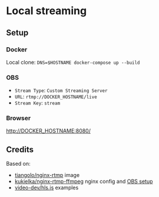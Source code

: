 # Local streaming

## Setup

### Docker

Local clone: `DNS=$HOSTNAME docker-compose up --build`

### OBS

* `Stream Type`: `Custom Streaming Server`
* `URL`: `rtmp://DOCKER_HOSTNAME/live`
* `Stream Key`: `stream`

### Browser

<http://DOCKER_HOSTNAME:8080/>

## Credits

Based on:

* [tiangolo/nginx-rtmp](https://hub.docker.com/r/tiangolo/nginx-rtmp/) image
* [kukielka/nginx-rtmp-ffmpeg](https://hub.docker.com/r/kukielka/nginx-rtmp-ffmpeg) nginx config and [OBS setup](https://github.com/Swagielka/Docker-nginx-rtmp#obs-configuration)
* [video-dev/hls.js](https://github.com/video-dev/hls.js/) examples
